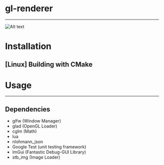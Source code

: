 # gl-renderer

---

![Alt text](docs/public/test.png?raw=true "Title")

# Installation

## [Linux] Building with CMake

# Usage



---
## Dependencies
- glfw (Window Manager)
- glad (OpenGL Loader)
- cglm (Math)
- lua
- nlohmann_json
- Google Test (unit testing framework)
- ImGui (Fantastic Debug-GUI Library)
- stb_img (Image Loader)


